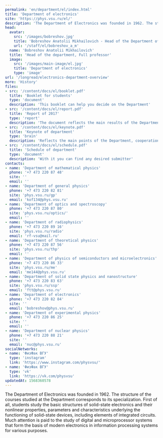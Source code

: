 ```yaml
---
permalink: 'en/department/el/index.html'
title: 'Department of electronics'
site: 'https://phys.vsu.ru/el/'
description: 'The Department of Electronics was founded in 1962. The structure of the courses studied at the Department corresponds to its specialization. First of all, students study the basic structures of solid-state electronics and their nonlinear properties, parameters and characteristics underlying the functioning of solid-state devices, including elements of integrated circuits. Much attention is paid to the study of digital and microprocessor systems that form the basis of modern electronics in information processing systems for various purposes.'
head:
  avatar:
    src: '/images/bobreshov.jpg'
    title: 'Bobreshov Anatolii Mikhailovich - Head of the Department of electronics'
    url: '/staff/el/bobreshov_a_m'
  name: 'Bobreshov Anatolii Mikhailovich'
  title: 'Head of the department, Full professor'
  image:
    src: '/images/main-image/el.jpg'
    title: 'Department of electronics'
    type: 'image'
url: '/longread/electronics-department-overview'
more: 'History'
files:
- src: '/content/docs/el/booklet.pdf'
  title: 'Booklet for students'
  type: 'document'
  description: 'This booklet can help you decide on the Department'
- src: '/content/docs/el/report.pdf'
  title: 'Report of 2017'
  type: 'report'
  description: 'The document reflects the main results of the Department'
- src: '/content/docs/el/keynote.pdf'
  title: 'Keynote of department'
  type: 'brain'
  description: 'Reflects the main points of the Department, cooperation and scientific achievements'
- src: '/content/docs/el/schedule.pdf'
  title: 'Schedule of department'
  type: 'document'
  description: 'With it you can find any desired submitter'
contacts:
- name: 'Department of mathematical physics'
  phone: '+7 473 220 87 48'
  site: ''
  email: ''
- name: 'Department of general physics'
  phone: '+7 473 220 82 81'
  site: 'phys.vsu.ru/gp'
  email: 'kof134@phys.vsu.ru'
- name: 'Department of optics and spectroscopy'
  phone: '+7 473 220 87 80'
  site: 'phys.vsu.ru/optics/'
  email: ''
- name: 'Department of radiophysics'
  phone: '+7 473 220 89 16'
  site: 'phys.vsu.ru/radio'
  email: 'rf-vsu@mail.ru'
- name: 'Department of theoretical physics'
  phone: '+7 473 220 87 56'
  site: 'phys.vsu.ru/thp'
  email: ''
- name: 'Department of physics of semiconductors and microelectronics'
  phone: '+7 473 220 86 33'
  site: 'phys.vsu.ru/me'
  email: 'me144@phys.vsu.ru'
- name: 'Department of solid state physics and nanostructure'
  phone: '+7 473 220 83 63'
  site: 'phys.vsu.ru/ssp'
  email: 'ftt@phys.vsu.ru'
- name: 'Department of electronics'
  phone: '+7 473 220 82 84'
  site: ''
  email: 'bobreshov@phys.vsu.ru'
- name: 'Department of experimental physics'
  phone: '+7 473 220 86 25'
  site: ''
  email: ''
- name: 'Department of nuclear physics'
  phone: '+7 473 220 88 21'
  site: ''
  email: 'nuc@phys.vsu.ru'
socialNetworks:
- name: 'ФизФак ВГУ'
  type: 'instagram'
  link: 'https://www.instagram.com/physvsu/'
- name: 'ФизФак ВГУ'
  type: 'vk'
  link: 'https://vk.com/physvsu'
updatedAt: 1568360578
---
```

The Department of Electronics was founded in 1962. The structure of the courses studied at the Department corresponds to its specialization. First of all, students study the basic structures of solid-state electronics and their nonlinear properties, parameters and characteristics underlying the functioning of solid-state devices, including elements of integrated circuits. Much attention is paid to the study of digital and microprocessor systems that form the basis of modern electronics in information processing systems for various purposes.
